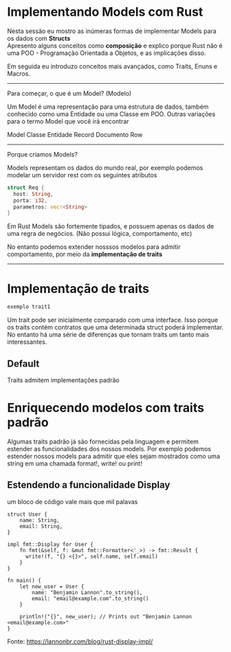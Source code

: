 # Implementando Models com Rust

Nesta sessão eu mostro as inúmeras formas de implementar Models para os dados com **Structs**  
Apresento alguns conceitos como **composição** e explico porque Rust não é uma POO - Programação Orientada a Objetos, e as implicações disso.

Em seguida eu introduzo conceitos mais avançados, como Traits, Enuns e Macros.

---

Para começar, o que é um Model? (Modelo)

Um Model é uma representação para uma estrutura de dados, também conhecido como uma Entidade ou uma Classe em POO.
Outras variações para o termo Model que você irá encontrar

Model
Classe
Entidade
Record
Documento
Row

---

Porque criamos Models?

Models representam os dados do mundo real, por exemplo podemos modelar um servidor rest com os seguintes atributos

```Rust
struct Req {
  host: String,
  porta: i32,
  parametros: vec!<String>
}
```

Em Rust Models são fortemente tipados, e possuem apenas os dados de uma regra de negócios. (Não possui lógica, comportamento, etc)

No entanto podemos extender nosssos modelos para admitir comportamento, por meio da **implementação de traits**

---


# Implementação de traits

```Rust
exemplo trait1
```

Um trait pode ser inicialmente comparado com uma interface. Isso porque os traits contém contratos que uma determinada struct poderá implementar.
No entanto há uma série de diferenças que tornam traits um tanto mais interessantes.

## Default

Traits admitem implementações padrão  

# Enriquecendo modelos com traits padrão

Algumas traits padrão já são fornecidas pela linguagem e permitem estender as funcionalidades dos nossos models. Por exemplo podemos estender nossos models para admitir que eles sejam mostrados como uma string em uma chamada format!, write! ou print! 

## Estendendo a funcionalidade Display

um bloco de código vale mais que mil palavas
```
struct User {
    name: String,
    email: String,
}

impl fmt::Display for User {
    fn fmt(&self, f: &mut fmt::Formatter<'_>) -> fmt::Result {
      write!(f, "{} <{}>", self.name, self.email)
    }
}

fn main() {
    let new_user = User {
        name: "Benjamin Lannon".to_string(),
        email: "email@example.com".to_string()
    }

    println!("{}", new_user); // Prints out "Benjamin Lannon <email@example.com>"
}
```

Fonte: https://lannonbr.com/blog/rust-display-impl/

